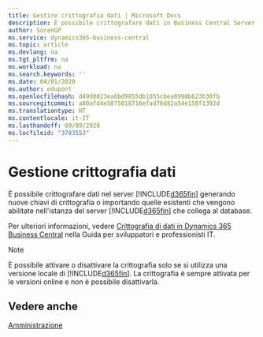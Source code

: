 ```yaml
---
title: Gestire crittografia dati | Microsoft Docs
description: È possibile crittografare dati in Business Central Server generando nuove chiavi di crittografia o importando chiavi esistenti che vengono abilitate nel server.
author: SorenGP
ms.service: dynamics365-business-central
ms.topic: article
ms.devlang: na
ms.tgt_pltfrm: na
ms.workload: na
ms.search.keywords: ''
ms.date: 04/01/2020
ms.author: edupont
ms.openlocfilehash: d49d0d23ea6bd9855db1055cbea8998b623b30fb
ms.sourcegitcommit: a80afd4e5075018716efad76d82a54e158f1392d
ms.translationtype: HT
ms.contentlocale: it-IT
ms.lasthandoff: 09/09/2020
ms.locfileid: "3783553"
---
```

# <a name="managing-data-encryption"></a>Gestione crittografia dati
È possibile crittografare dati nel server [!INCLUDE[d365fin](includes/d365fin_md.md)] generando nuove chiavi di crittografia o importando quelle esistenti che vengono abilitate nell'istanza del server [!INCLUDE[d365fin](includes/d365fin_md.md)] che collega al database.

Per ulteriori informazioni, vedere [Crittografia di dati in Dynamics 365 Business Central](/dynamics365/business-central/dev-itpro/developer/devenv-encrypting-data) nella Guida per sviluppatori e professionisti IT.

> [!Note]
> È possibile attivare o disattivare la crittografia solo se si utilizza una versione locale di [!INCLUDE[d365fin](includes/d365fin_md.md)]. La crittografia è sempre attivata per le versioni online e non è possibile disattivarla.

## <a name="see-also"></a>Vedere anche  
[Amministrazione](admin-setup-and-administration.md)
